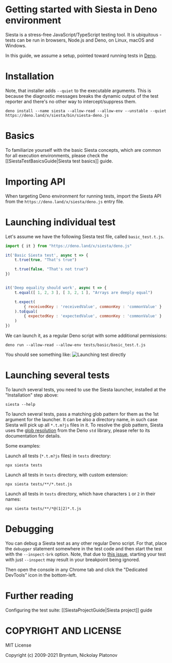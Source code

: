 Getting started with Siesta in Deno environment
================================================

Siesta is a stress-free JavaScript/TypeScript testing tool. It is ubiquitous - tests can be run in browsers, Node.js and Deno, on Linux, macOS and Windows.

In this guide, we assume a setup, pointed toward running tests in [Deno](https://deno.land/). 

Installation
============

Note, that installer adds `--quiet` to the executable arguments. This is because the diagnostic messages breaks the dynamic output of the test reporter and there's no other way to intercept/suppress them.

```shell
deno install --name siesta --allow-read --allow-env --unstable --quiet https://deno.land/x/siesta/bin/siesta-deno.js
```

Basics
======

To familiarize yourself with the basic Siesta concepts, which are common for all execution environments, please check the [[SiestaTestBasicsGuide|Siesta test basics]] guide. 

Importing API
=============

When targeting Deno environment for running tests, import the Siesta API from the `https://deno.land/x/siesta/deno.js` entry file.


Launching individual test
===============

Let's assume we have the following Siesta test file, called `basic_test.t.js`.

```javascript
import { it } from "https://deno.land/x/siesta/deno.js"

it('Basic Siesta test', async t => {
    t.true(true, "That's true")

    t.true(false, "That's not true")
})


it('Deep equality should work', async t => {
    t.equal([ 1, 2, 3 ], [ 3, 2, 1 ], "Arrays are deeply equal")

    t.expect(
        { receivedKey : 'receivedValue', commonKey : 'commonValue' }
    ).toEqual(
        { expectedKey : 'expectedValue', commonKey : 'commonValue' }
    )
})
```

We can launch it, as a regular Deno script with some additional permissions:

```shell
deno run --allow-read --allow-env tests/basic/basic_test.t.js
```

You should see something like:
![Launching test directly](media://getting_started_deno/getting_started_deno_1.jpg)


Launching several tests
===============

To launch several tests, you need to use the Siesta launcher, installed at the "Installation" step above:

```shell
siesta --help
```

To launch several tests, pass a matching glob pattern for them as the 1st argument for the launcher. It can be also a directory name, in such case Siesta will pick up all `*.t.m?js` files in it. To resolve the glob pattern, Siesta uses the [glob resolution](https://doc.deno.land/https/deno.land/std@0.95.0/path/glob.ts) from the Deno `std` library, please refer to its documentation for details. 

Some examples:

Launch all tests (`*.t.m?js` files) in `tests` directory:
```shell
npx siesta tests
```

Launch all tests in `tests` directory, with custom extension:
```shell
npx siesta tests/**/*.test.js
```

Launch all tests in `tests` directory, which have characters `1` or `2` in their names:
```shell
npx siesta tests/**/*@(1|2)*.t.js
```


Debugging
=========

You can debug a Siesta test as any other regular Deno script. For that, place the `debugger` statement somewhere in the test code and then start the test with the `--inspect-brk` option. Note, that due to [this issue](https://github.com/nodejs/node/issues/25215), starting your test with just `--inspect` may result in your breakpoint being ignored. 

Then open the console in any Chrome tab and click the "Dedicated DevTools" icon in the bottom-left.


Further reading
===============

Configuring the test suite: [[SiestaProjectGuide|Siesta project]] guide


COPYRIGHT AND LICENSE
=================

MIT License

Copyright (c) 2009-2021 Bryntum, Nickolay Platonov
